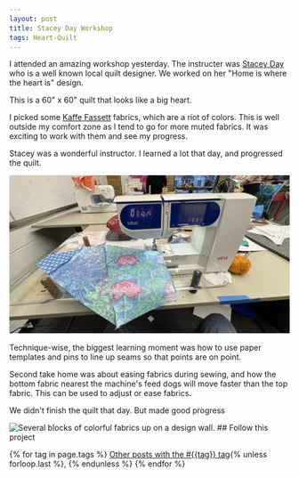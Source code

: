 ```yaml
---
layout: post
title: Stacey Day Workshop
tags: Heart-Quilt
---
```


I attended an amazing workshop yesterday. The instructer was [Stacey Day](https://staceyinstitches.com/) who is a well known local quilt designer. We worked on her "Home is where the heart is" design.

This is a 60" x 60" quilt that looks like a big heart.

I picked some [Kaffe Fassett](http://www.kaffefassett.com/) fabrics, which are a riot of colors. This is well outside my comfort zone as I tend to go for more muted fabrics. It was exciting to work with them and see my progress.

Stacey was a wonderful instructor. I learned a lot that day, and progressed the quilt. 

<img src="/images/block-on-machine.jpg" alt="Blocks of fabrics on a small Elna Lotus sewing machine" /> 

Technique-wise, the biggest learning moment was how to use paper templates and pins to line up seams so that points are on point.

Second take home was about easing fabrics during sewing, and how the bottom fabric nearest the machine's feed dogs will move faster than the top fabric. This can be used to adjust or ease fabrics.

We didn't finish the quilt that day. But made good progress

<img src="/images/heart-on-design-wall.jpg" alt="Several blocks of colorful fabrics up on a design wall." />
## Follow this project

  {% for tag in page.tags %}
  <a class="post" href="/tag/{{tag}}">Other posts with the #{{tag}} tag</a>{% unless forloop.last %}, {% endunless %}
  {% endfor %}